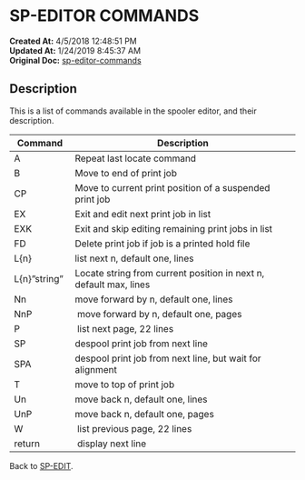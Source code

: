 # SP-EDITOR COMMANDS

**Created At:** 4/5/2018 12:48:51 PM  
**Updated At:** 1/24/2019 8:45:37 AM  
**Original Doc:** [sp-editor-commands](https://docs.jbase.com/44205-spooler/sp-editor-commands)  


## Description

This is a list of commands available in the spooler editor, and their description.


| Command | Description<br> |
| --- | --- |
| A | Repeat last locate command<br> |
| B | Move to end of print job<br> |
| CP | Move to current print position of a suspended print job<br> |
| EX  | Exit and edit next print job in list<br> |
| EXK  | Exit and skip editing remaining print jobs in list<br> |
| FD | Delete print job if job is a printed hold file |
| L{n} | list next n, default one, lines<br> |
| L{n}”string”  | Locate string from current position in next n, default max, lines<br> |
| Nn | move forward by n, default one, lines<br> |
| NnP |  move forward by n, default one, pages<br> |
| P |  list next page, 22 lines<br> |
| SP  | despool print job from next line<br> |
| SPA | despool print job from next line, but wait for alignment<br> |
| T | move to top of print job<br> |
| Un | move back n, default one, lines<br> |
| UnP | move back n, default one, pages<br> |
| W |  list previous page, 22 lines<br> |
| return |  display next line<br> |




Back to [SP-EDIT](./../sp-edit).

